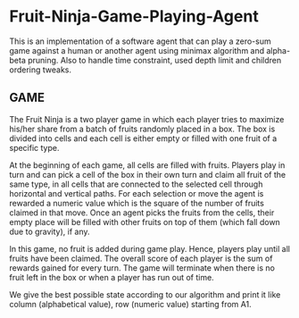 # Fruit-Ninja-Game-Playing-Agent
This is an implementation of a software agent that can play a zero-sum game against a human or another agent using minimax algorithm and alpha-beta pruning. Also to handle time constraint, used depth limit and children ordering tweaks.

## GAME
The Fruit Ninja is a two player game in which each player tries to maximize his/her share from a batch of fruits randomly placed in a box. The box is divided into cells and each cell is either empty or filled with one fruit of a specific type.

At the beginning of each game, all cells are filled with fruits. Players play in turn and can pick a cell of the box in their own turn and claim all fruit of the same type, in all cells that are connected to the selected cell through horizontal and vertical paths. For each selection or move the agent is rewarded a numeric value which is the square of the number of fruits claimed in that move. Once an agent picks the fruits from the cells, their empty place will be filled with other fruits on top of them (which fall down due to gravity), if any.

In this game, no fruit is added during game play. Hence, players play until all fruits have been claimed. The overall score of each player is the sum of rewards gained for every turn. The game will terminate when there is no fruit left in the box or when a player has run out of time.

We give the best possible state according to our algorithm and print it like column (alphabetical value), row (numeric value) starting from A1.
